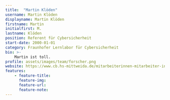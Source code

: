 ```yaml
---
title:  "Martin Klöden"
username: Martin Klöden
displayname: Martin Klöden
firstname: Martin
initialfirst: M.
lastname: Klöden
position: Referent für Cybersicherheit
start-date: 2000-01-01
category: Fraunhofer Lernlabor für Cybersicherheit
bio: >- 
    Martin ist toll.   
profile: assets/images/team/forscher.png
website: https://www.cb.hs-mittweida.de/mitarbeiterinnen-mitarbeiter-in-ihren-fachgruppen/kloeden-martin/
features:
    - feature-title: 
      feature-img: 
      feature-url: 
      feature-note: 
---
```

